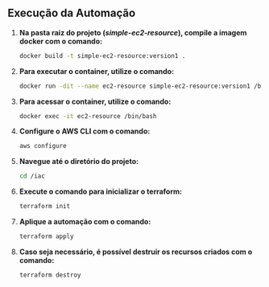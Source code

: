 ## Execução da Automação
1. **Na pasta raiz do projeto (*simple-ec2-resource*), compile a imagem docker com o comando:**
    ```bash
    docker build -t simple-ec2-resource:version1 .
    ```

2. **Para executar o container, utilize o comando:**
    ```bash
    docker run -dit --name ec2-resource simple-ec2-resource:version1 /bin/bash
    ```

3. **Para acessar o container, utilize o comando:**
    ```bash
    docker exec -it ec2-resource /bin/bash
    ```

4. **Configure o AWS CLI com o comando:**
    ```bash
    aws configure
    ```

5. **Navegue até o diretório do projeto:**
    ```bash
    cd /iac
    ```

6. **Execute o comando para inicializar o terraform:**
    ```bash
    terraform init
    ```

7. **Aplique a automação com o comando:**
    ```bash
    terraform apply
    ```

8. **Caso seja necessário, é possível destruir os recursos criados com o comando:**
    ```bash
    terraform destroy
    ```